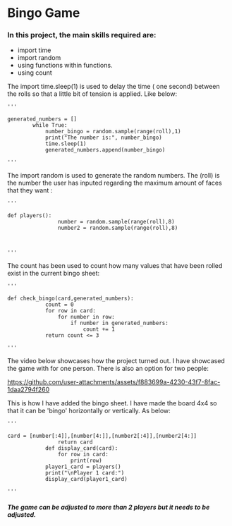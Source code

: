 # Bingo Game  

### In this project, the main skills required are:
- import time
- import random
- using functions within functions.
- using count

The import time.sleep(1) is used to delay the time ( one second) between the rolls so that a little bit of tension is applied. Like below:

    '''
   
    generated_numbers = []
            while True:
                number_bingo = random.sample(range(roll),1)
                print("The number is:", number_bingo)
                time.sleep(1)
                generated_numbers.append(number_bingo)
               
    '''

The import random is used to generate the random numbers. The (roll) is the number the user has inputed regarding the maximum amount of faces that they want :

    '''

    def players():
                    number = random.sample(range(roll),8)
                    number2 = random.sample(range(roll),8)



    '''


The count has been used to count how many values that have been rolled exist in the current bingo sheet:


    '''

    def check_bingo(card,generated_numbers):
                count = 0
                for row in card:
                    for number in row:
                        if number in generated_numbers:
                            count += 1
                return count <= 3

    '''

The video below showcases how the project turned out. I have showcased the game with for one person. There is also an option for two people:



https://github.com/user-attachments/assets/f883699a-4230-43f7-8fac-1daa2794f260






This is how I have added the bingo sheet. I have made the board 4x4 so that it can be 'bingo' horizontally or vertically. As below:


    '''

    card = [number[:4]],[number[4:]],[number2[:4]],[number2[4:]]
                    return card
                def display_card(card):
                    for row in card:
                        print(row)
                player1_card = players()
                print("\nPlayer 1 card:")
                display_card(player1_card)

    '''

##### The game can be adjusted to more than 2 players but it needs to be adjusted. 
